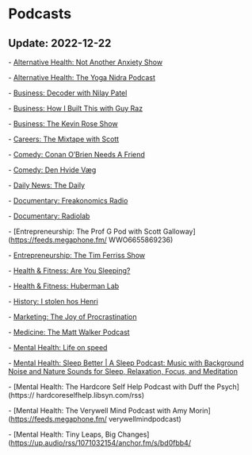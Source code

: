 # Podcasts

## Update: 2022-12-22

\- [Alternative Health: Not Another Anxiety Show](https://notanotheranxietyshow.libsyn.com/rss)

\- [Alternative Health: The Yoga Nidra Podcast](https://feeds.captivate.fm/theyoganidrapodcast/)

\- [Business: Decoder with Nilay Patel](https://feeds.megaphone.fm/recodedecode)

\- [Business: How I Built This with Guy Raz](https://rss.art19.com/how-i-built-this)

\- [Business: The Kevin Rose Show](https://feeds.simplecast.com/xZuZL16q)

\- [Careers: The Mixtape with Scott](https://api.substack.com/feed/podcast/306886.rss)

\- [Comedy: Conan O’Brien Needs A Friend](https://feeds.simplecast.com/dHoohVNH)

\- [Comedy: Den Hvide Væg](https://www.spreaker.com/show/5337662/episodes/feed)

\- [Daily News: The Daily](https://feeds.simplecast.com/54nAGcIl)

\- [Documentary: Freakonomics Radio](https://feeds.simplecast.com/Y8lFbOT4)

\- [Documentary: Radiolab](http://feeds.feedburner.com/radiolab)

\- [Entrepreneurship: The Prof G Pod with Scott Galloway](https://feeds.megaphone.fm/ WWO6655869236)

\- [Entrepreneurship: The Tim Ferriss Show](https://rss.art19.com/tim-ferriss-show)

\- [Health & Fitness: Are You Sleeping?](https://feeds.megaphone.fm/VMP4715698088)

\- [Health & Fitness: Huberman Lab](https://feeds.megaphone.fm/hubermanlab)

\- [History: I stolen hos Henri](https://www.spreaker.com/show/5333821/episodes/feed)

\- [Marketing: The Joy of Procrastination](https://joyofprocrastination.libsyn.com/rss)

\- [Medicine: The Matt Walker Podcast](https://feeds.buzzsprout.com/1821163.rss)

\- [Mental Health: Life on speed](https://anchor.fm/s/39a8cda0/podcast/rss)

\- [Mental Health: Sleep Better | A Sleep Podcast: Music with Background Noise and Nature Sounds for Sleep, Relaxation, Focus, and Meditation](https://feeds.buzzsprout.com/974533.rss)

\- [Mental Health: The Hardcore Self Help Podcast with Duff the Psych](https:// hardcoreselfhelp.libsyn.com/rss)

\- [Mental Health: The Verywell Mind Podcast with Amy Morin](https://feeds.megaphone.fm/ verywellmindpodcast)

\- [Mental Health: Tiny Leaps, Big Changes](https://up.audio/rss/1071032154/anchor.fm/s/bd0fbb4/
